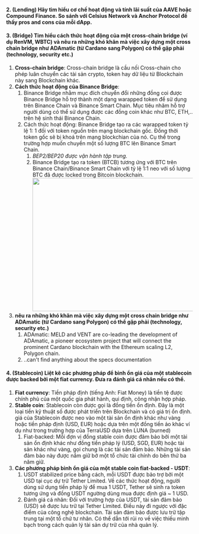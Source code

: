 #### 2.  (Lending) Hãy tìm hiểu cơ chế hoạt động và tính lãi suất của AAVE hoặc Compound Finance. So sánh với Celsius Network và Anchor Protocol để thấy pros and cons của mỗi dApp.

#### 3. (Bridge)  Tim hiểu cách thức hoạt động của một cross-chain bridge (ví dụ RenVM, WBTC) và nêu ra những khó khăn mà việc xây dựng một cross chain bridge như ADAmatic (từ Cardano sang Polygon) có thể gặp phải (technology, security etc.)

1. **Cross-chain bridge**: Cross-chain bridge là cầu nối Cross-chain cho phép
   luân chuyển các tài sản crypto, token hay dữ liệu từ Blockchain này sang
   Blockchain khác.
2. **Cách thức hoạt động của Binance Bridge**:
    1. Binance Bridge nhằm mục đích chuyển đổi những đồng coi được Binance
       Bridge hỗ trợ thành một dạng warapped token để sử dụng trên Binance Chain
       và Binance Smart Chain. Mục tiêu nhăm hỗ trợ người dùng có thể sử dụng
       được các đồng coin khác như BTC, ETH,.. trên hệ sinh thái Binance Chain.
    2. Cách thức hoạt động: Binance Bridge tạo ra các warapped token tỷ lệ 1: 1
       đối với token nguồn trên mạng blockchain gốc. Đồng thời token gốc sẽ bị
       khoá trên mạng blockchian của nó. Cụ thể trong trường hợp muốn chuyển một
       số lượng BTC lên Binance Smart Chain.
        1. _BEP2/BEP20 được vận hành tập trung._
        2. Binance Bridge tạo ra token (BTCB) tương ứng với BTC trên Binance
           Chain/Binance Smart Chain với tỷ lệ 1:1 neo với số lượng BTC đã được
           locked trong Bitcoin blockchain.
           <img src="https://www.kenhbit.com/wp-content/uploads/2022/01/a3bd5cf6-bf70-4604-9ebb-295d39b22b41.png" style="height: 360px; width: 640px"/>
3. **nêu ra những khó khăn mà việc xây dựng một cross chain bridge như
   ADAmatic (từ Cardano sang Polygon) có thể gặp phải (technology, security
   etc.)**
    1. ADAmatic: MELD and VENT are co-leading the development of ADAmatic, a
       pioneer ecosystem project that will connect the prominent Cardano
       blockchain with the Ethereum scaling L2, Polygon chain.
    2. ..can't find anything about the specs documentation

#### 4. (Stablecoin) Liệt kê các phương pháp để bình ổn giá của một stablecoin được backed bởi một fiat currency. Đưa ra đánh giá cá nhân nếu có thể.

1. **Fiat currency**: Tiền pháp định (tiếng Anh: Fiat Money) là tiền tệ được
   chính phủ của một quốc gia phát hành, qui định, công nhận hợp pháp.
2. **Stable coin**: Stablecoin còn được gọi là đồng tiền ổn định. Đây là một
   loại tiền kỹ thuật số được phát triển trên Blockchain và có giá trị ổn định.
   giá của Stablecoin được neo vào một tài sản ổn định khác như vàng hoặc tiền
   pháp định (USD, EUR) hoặc dựa trên một đồng tiền ảo khác ví dụ như trong
   trường hợp của TerraUSD dựa trên LUNA (burned)
    1. Fiat-backed: Mỗi đợn vị đồng stable coin được đảm bảo bởi một tài sản ổn
       định khác như đồng tiền pháp lý (USD, SGD, EUR) hoặc tài sản khác như
       vàng, gọi chung là các tài sản đảm bảo. Những tài sản đảm bào này được
       nắm giữ bở một tổ chức tài chính do bên thứ ba năm giữ.
3. **Các phương pháp bình ổn giá của một stable coin fiat-backed - USDT**:
    1. USDT stabilized price bằng cách, mỗi USDT được bảo trợ bởi một USD tại
       cục dự trữ Tether Limited. Về các thức hoạt động, người dùng sử dụng tiền
       pháp lý để mua 1 USDT, Tether sẽ sinh ra token tương ứng và đồng USDT
       ngường dùng mua được định giá ~ 1 USD.
    2. Đánh giá cá nhân: Đối với trường hợp của USDT, tài sản đảm bảo (USD) sẽ
       được lưu trữ tại Tether Limited. Điều này đi ngược với đặc điểm của công
       nghệ blockchain. Tài sản đảm bảo được lưu trữ tập trung tại một tổ chứ tư
       nhân. Có thể dẫn tới rủi ro về việc thiếu minh bạch trong cách quản lý
       tài sản dự trữ của nhà quản lý.
    